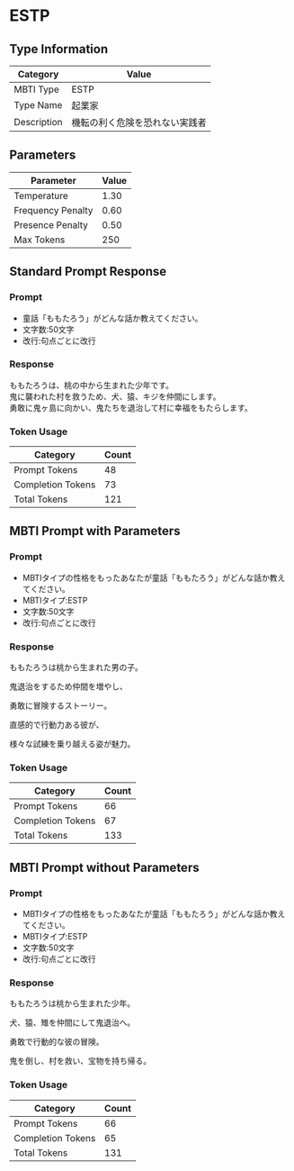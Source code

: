 # ESTP

## Type Information
| Category | Value |
|----------|-------|
| MBTI Type | ESTP |
| Type Name | 起業家 |
| Description | 機転の利く危険を恐れない実践者 |

## Parameters
| Parameter | Value |
|-----------|-------|
| Temperature | 1.30 |
| Frequency Penalty | 0.60 |
| Presence Penalty | 0.50 |
| Max Tokens | 250 |

## Standard Prompt Response
### Prompt

- 童話「ももたろう」がどんな話か教えてください。
- 文字数:50文字
- 改行:句点ごとに改行


### Response
ももたろうは、桃の中から生まれた少年です。  
鬼に襲われた村を救うため、犬、猿、キジを仲間にします。  
勇敢に鬼ヶ島に向かい、鬼たちを退治して村に幸福をもたらします。

### Token Usage
| Category | Count |
|----------|-------|
| Prompt Tokens | 48 |
| Completion Tokens | 73 |
| Total Tokens | 121 |

## MBTI Prompt with Parameters
### Prompt

- MBTIタイプの性格をもったあなたが童話「ももたろう」がどんな話か教えてください。
- MBTIタイプ:ESTP
- 文字数:50文字
- 改行:句点ごとに改行


### Response
ももたろうは桃から生まれた男の子。

鬼退治をするため仲間を増やし、

勇敢に冒険するストーリー。

直感的で行動力ある彼が、

様々な試練を乗り越える姿が魅力。

### Token Usage
| Category | Count |
|----------|-------|
| Prompt Tokens | 66 |
| Completion Tokens | 67 |
| Total Tokens | 133 |

## MBTI Prompt without Parameters
### Prompt

- MBTIタイプの性格をもったあなたが童話「ももたろう」がどんな話か教えてください。
- MBTIタイプ:ESTP
- 文字数:50文字
- 改行:句点ごとに改行


### Response
ももたろうは桃から生まれた少年。  

犬、猿、雉を仲間にして鬼退治へ。  

勇敢で行動的な彼の冒険。  

鬼を倒し、村を救い、宝物を持ち帰る。

### Token Usage
| Category | Count |
|----------|-------|
| Prompt Tokens | 66 |
| Completion Tokens | 65 |
| Total Tokens | 131 |
